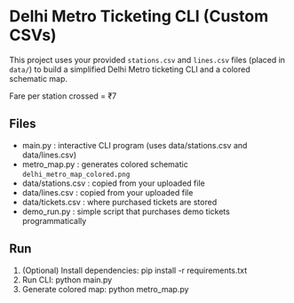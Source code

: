 # Delhi Metro Ticketing CLI (Custom CSVs)

This project uses your provided `stations.csv` and `lines.csv` files (placed in `data/`) to build a simplified Delhi Metro ticketing CLI and a colored schematic map.

Fare per station crossed = ₹7

## Files
- main.py : interactive CLI program (uses data/stations.csv and data/lines.csv)
- metro_map.py : generates colored schematic `delhi_metro_map_colored.png`
- data/stations.csv : copied from your uploaded file
- data/lines.csv : copied from your uploaded file
- data/tickets.csv : where purchased tickets are stored
- demo_run.py : simple script that purchases demo tickets programmatically

## Run
1. (Optional) Install dependencies:
   pip install -r requirements.txt
2. Run CLI:
   python main.py
3. Generate colored map:
   python metro_map.py
